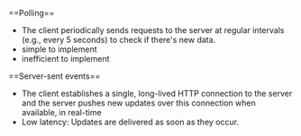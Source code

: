 ==Polling==
- The client periodically sends requests to the server at regular intervals (e.g., every 5 seconds) to check if there's new data.
- simple to implement
- inefficient to implement

==Server-sent events==
- The client establishes a single, long-lived HTTP connection to the server and the server pushes new updates over this connection when available, in real-time
- Low latency: Updates are delivered as soon as they occur.